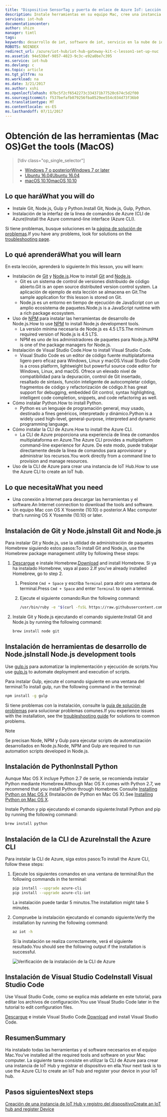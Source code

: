 ```yaml
---
title: "Dispositivo SensorTag y puerta de enlace de Azure IoT: Lección 2: Obtención de las herramientas (macOS) | Microsoft Docs"
description: Instale herramientas en su equipo Mac, cree una instancia de IoT Hub y registre su dispositivo en ella.
services: iot-hub
documentationcenter: 
author: shizn
manager: timtl
tags: 
keywords: desarrollo de iot, software de iot, servicio en la nube de iot, software de internet de las cosas, cli de azure, instalar python mac, instalar git en mac, ejecutar gulp, instalar node js mac
ROBOTS: NOINDEX
redirect_url: /azure/iot-hub/iot-hub-gateway-kit-c-lesson1-set-up-nuc
ms.assetid: 94e538ef-9857-4023-9c3c-e92a0be7c395
ms.service: iot-hub
ms.devlang: c
ms.topic: article
ms.tgt_pltfrm: na
ms.workload: na
ms.date: 3/21/2017
ms.author: xshi
ms.openlocfilehash: 07bc5f2cf6542273c334371b77520c674c5d2f00
ms.sourcegitcommit: f537befafb079256fba0529ee554c034d73f36b0
ms.translationtype: MT
ms.contentlocale: es-ES
ms.lasthandoff: 07/11/2017
---
```

# <a name="get-the-tools-macos"></a><span data-ttu-id="b1617-104">Obtención de las herramientas (Mac OS)</span><span class="sxs-lookup"><span data-stu-id="b1617-104">Get the tools (MacOS)</span></span>
> [!div class="op_single_selector"]
> * [<span data-ttu-id="b1617-105">Windows 7 o posterior</span><span class="sxs-lookup"><span data-stu-id="b1617-105">Windows 7 or later</span></span>](iot-hub-gateway-kit-c-lesson2-get-the-tools-win32.md)
> * [<span data-ttu-id="b1617-106">Ubuntu 16.04</span><span class="sxs-lookup"><span data-stu-id="b1617-106">Ubuntu 16.04</span></span>](iot-hub-gateway-kit-c-lesson2-get-the-tools-ubuntu.md)
> * [<span data-ttu-id="b1617-107">macOS 10.10</span><span class="sxs-lookup"><span data-stu-id="b1617-107">macOS 10.10</span></span>](iot-hub-gateway-kit-c-lesson2-get-the-tools-mac.md)

## <a name="what-you-will-do"></a><span data-ttu-id="b1617-108">Lo que hará</span><span class="sxs-lookup"><span data-stu-id="b1617-108">What you will do</span></span>

- <span data-ttu-id="b1617-109">Instale Git, Node.js, Gulp y Python.</span><span class="sxs-lookup"><span data-stu-id="b1617-109">Install Git, Node.js, Gulp, Python.</span></span>
- <span data-ttu-id="b1617-110">Instalación de la interfaz de la línea de comandos de Azure (CLI de Azure)</span><span class="sxs-lookup"><span data-stu-id="b1617-110">Install the Azure command-line interface (Azure CLI).</span></span> 

<span data-ttu-id="b1617-111">Si tiene problemas, busque soluciones en la [página de solución de problemas](iot-hub-gateway-kit-c-troubleshooting.md).</span><span class="sxs-lookup"><span data-stu-id="b1617-111">If you have any problems, look for solutions on the [troubleshooting page](iot-hub-gateway-kit-c-troubleshooting.md).</span></span>

## <a name="what-you-will-learn"></a><span data-ttu-id="b1617-112">Lo qué aprenderá</span><span class="sxs-lookup"><span data-stu-id="b1617-112">What you will learn</span></span>

<span data-ttu-id="b1617-113">En esta lección, aprenderá lo siguiente:</span><span class="sxs-lookup"><span data-stu-id="b1617-113">In this lesson, you will learn:</span></span>

- <span data-ttu-id="b1617-114">Instalación de [Git](https://git-scm.com/) y [Node.js](https://nodejs.org/en/).</span><span class="sxs-lookup"><span data-stu-id="b1617-114">How to install [Git](https://git-scm.com/) and [Node.js](https://nodejs.org/en/).</span></span>
  - <span data-ttu-id="b1617-115">Git es un sistema de control de versiones distribuido de código abierto.</span><span class="sxs-lookup"><span data-stu-id="b1617-115">Git is an open source distributed version control system.</span></span> <span data-ttu-id="b1617-116">La aplicación de ejemplo de esta lección se almacena en Git.</span><span class="sxs-lookup"><span data-stu-id="b1617-116">The sample application for this lesson is stored on Git.</span></span>
  - <span data-ttu-id="b1617-117">Node.js es un entorno en tiempo de ejecución de JavaScript con un amplio ecosistema de paquetes.</span><span class="sxs-lookup"><span data-stu-id="b1617-117">Node.js is a JavaScript runtime with a rich package ecosystem.</span></span>
- <span data-ttu-id="b1617-118">Uso de [NPM](https://www.npmjs.com/) para instalar las herramientas de desarrollo de Node.js.</span><span class="sxs-lookup"><span data-stu-id="b1617-118">How to use [NPM](https://www.npmjs.com/) to install Node.js development tools.</span></span>
  - <span data-ttu-id="b1617-119">La versión mínima necesaria de Node.js es 4.5 LTS.</span><span class="sxs-lookup"><span data-stu-id="b1617-119">The minimum required version of Node.js is 4.5 LTS.</span></span>
  - <span data-ttu-id="b1617-120">NPM es uno de los administradores de paquetes para Node.js.</span><span class="sxs-lookup"><span data-stu-id="b1617-120">NPM is one of the package managers for Node.js.</span></span>
- <span data-ttu-id="b1617-121">Instalación de Visual Studio Code.</span><span class="sxs-lookup"><span data-stu-id="b1617-121">How to install Visual Studio Code.</span></span>
  - <span data-ttu-id="b1617-122">Visual Studio Code es un editor de código fuente multiplataforma ligero pero eficaz para Windows, Linux y macOS.</span><span class="sxs-lookup"><span data-stu-id="b1617-122">Visual Studio Code is a cross platform, lightweight but powerful source code editor for Windows, Linux, and macOS.</span></span> <span data-ttu-id="b1617-123">Ofrece un elevado nivel de compatibilidad para la depuración, control de Git insertado, resaltado de sintaxis, función inteligente de autocompletar código, fragmentos de código y refactorización de código.</span><span class="sxs-lookup"><span data-stu-id="b1617-123">It has great support for debugging, embedded Git control, syntax highlighting, intelligent code completion, snippets, and code refactoring as well.</span></span>
- <span data-ttu-id="b1617-124">Cómo instalar Python.</span><span class="sxs-lookup"><span data-stu-id="b1617-124">How to install Python.</span></span>
  - <span data-ttu-id="b1617-125">Python es un lenguaje de programación general, muy usado, destinado a fines genéricos, interpretado y dinámico.</span><span class="sxs-lookup"><span data-stu-id="b1617-125">Python is a widely used high-level, general-purpose, interpreted and dynamic programming language.</span></span>
- <span data-ttu-id="b1617-126">Cómo instalar la CLI de Azure.</span><span class="sxs-lookup"><span data-stu-id="b1617-126">How to install the Azure CLI.</span></span>
  - <span data-ttu-id="b1617-127">La CLI de Azure proporciona una experiencia de línea de comandos multiplataforma en Azure.</span><span class="sxs-lookup"><span data-stu-id="b1617-127">The Azure CLI provides a multiplatform command-line experience for Azure.</span></span> <span data-ttu-id="b1617-128">De este modo, puede trabajar directamente desde la línea de comandos para aprovisionar y administrar los recursos.</span><span class="sxs-lookup"><span data-stu-id="b1617-128">You work directly from a command line to provision and manage resources.</span></span>
- <span data-ttu-id="b1617-129">Uso de la CLI de Azure para crear una instancia de IoT Hub.</span><span class="sxs-lookup"><span data-stu-id="b1617-129">How to use the Azure CLI to create an IoT hub.</span></span>

## <a name="what-you-need"></a><span data-ttu-id="b1617-130">Lo que necesita</span><span class="sxs-lookup"><span data-stu-id="b1617-130">What you need</span></span>

- <span data-ttu-id="b1617-131">Una conexión a Internet para descargar las herramientas y el software.</span><span class="sxs-lookup"><span data-stu-id="b1617-131">An Internet connection to download the tools and software.</span></span>
- <span data-ttu-id="b1617-132">Un equipo Mac con OS X Yosemite (10.10) o posterior.</span><span class="sxs-lookup"><span data-stu-id="b1617-132">A Mac computer that’s running OS X Yosemite (10.10) or later.</span></span>

## <a name="install-git-and-nodejs"></a><span data-ttu-id="b1617-133">Instalación de Git y Node.js</span><span class="sxs-lookup"><span data-stu-id="b1617-133">Install Git and Node.js</span></span>

<span data-ttu-id="b1617-134">Para instalar Git y Node.js, use la utilidad de administración de paquetes Homebrew siguiendo estos pasos:</span><span class="sxs-lookup"><span data-stu-id="b1617-134">To install Git and Node.js, use the Homebrew package management utility by following these steps:</span></span>

1. <span data-ttu-id="b1617-135">[Descargue](http://brew.sh/) e instale Homebrew.</span><span class="sxs-lookup"><span data-stu-id="b1617-135">[Download](http://brew.sh/) and install Homebrew.</span></span> <span data-ttu-id="b1617-136">Si ya ha instalado Homebrew, vaya al paso 2.</span><span class="sxs-lookup"><span data-stu-id="b1617-136">If you’ve already installed Homebrew, go to step 2.</span></span>
   1. <span data-ttu-id="b1617-137">Presione `Cmd + Space` y escriba `Terminal` para abrir una ventana de terminal.</span><span class="sxs-lookup"><span data-stu-id="b1617-137">Press `Cmd + Space` and enter `Terminal` to open a terminal.</span></span>
   2. <span data-ttu-id="b1617-138">Ejecute el siguiente comando:</span><span class="sxs-lookup"><span data-stu-id="b1617-138">Run the following command:</span></span>

      ```bash
      /usr/bin/ruby -e "$(curl -fsSL https://raw.githubusercontent.com/Homebrew/install/master/install)"
      ```

2. <span data-ttu-id="b1617-139">Instale Git y Node.js ejecutando el comando siguiente:</span><span class="sxs-lookup"><span data-stu-id="b1617-139">Install Git and Node.js by running the following command:</span></span>

    ```bash
    brew install node git
    ```

## <a name="install-nodejs-development-tools"></a><span data-ttu-id="b1617-140">Instalación de herramientas de desarrollo de Node.js</span><span class="sxs-lookup"><span data-stu-id="b1617-140">Install Node.js development tools</span></span>

<span data-ttu-id="b1617-141">Use [gulp.js](http://gulpjs.com/) para automatizar la implementación y ejecución de scripts.</span><span class="sxs-lookup"><span data-stu-id="b1617-141">You use [gulp.js](http://gulpjs.com/) to automate deployment and execution of scripts.</span></span>

<span data-ttu-id="b1617-142">Para instalar Gulp, ejecute el comando siguiente en una ventana del terminal:</span><span class="sxs-lookup"><span data-stu-id="b1617-142">To install gulp, run the following command in the terminal:</span></span>

```bash
npm install -g gulp
```

<span data-ttu-id="b1617-143">Si tiene problemas con la instalación, consulte la [guía de solución de problemas](iot-hub-gateway-kit-c-troubleshooting.md) para solucionar problemas comunes.</span><span class="sxs-lookup"><span data-stu-id="b1617-143">If you experience issues with the installation, see the [troubleshooting guide](iot-hub-gateway-kit-c-troubleshooting.md) for solutions to common problems.</span></span>

> [!Note]
> <span data-ttu-id="b1617-144">Se precisan Node, NPM y Gulp para ejecutar scripts de automatización desarrollados en Node.js.</span><span class="sxs-lookup"><span data-stu-id="b1617-144">Node, NPM and Gulp are required to run automation scripts developed in Node.js.</span></span>

## <a name="install-python"></a><span data-ttu-id="b1617-145">Instalación de Python</span><span class="sxs-lookup"><span data-stu-id="b1617-145">Install Python</span></span>

<span data-ttu-id="b1617-146">Aunque Mac OS X incluye Python 2.7 de serie, se recomienda instalar Python mediante Homebrew.</span><span class="sxs-lookup"><span data-stu-id="b1617-146">Although Mac OS X comes with Python 2.7, we recommend that you install Python through Homebrew.</span></span> <span data-ttu-id="b1617-147">Consulte [Installing Python on Mac OS X](http://docs.python-guide.org/en/latest/starting/install/osx/) (Instalación de Python en Mac OS X).</span><span class="sxs-lookup"><span data-stu-id="b1617-147">See [Installing Python on Mac OS X](http://docs.python-guide.org/en/latest/starting/install/osx/).</span></span>

<span data-ttu-id="b1617-148">Instale Python y pip ejecutando el comando siguiente:</span><span class="sxs-lookup"><span data-stu-id="b1617-148">Install Python and pip by running the following command:</span></span>

```bash
brew install python
```

## <a name="install-the-azure-cli"></a><span data-ttu-id="b1617-149">Instalación de la CLI de Azure</span><span class="sxs-lookup"><span data-stu-id="b1617-149">Install the Azure CLI</span></span>

<span data-ttu-id="b1617-150">Para instalar la CLI de Azure, siga estos pasos:</span><span class="sxs-lookup"><span data-stu-id="b1617-150">To install the Azure CLI, follow these steps:</span></span>

1. <span data-ttu-id="b1617-151">Ejecute los siguientes comandos en una ventana de terminal:</span><span class="sxs-lookup"><span data-stu-id="b1617-151">Run the following commands in the terminal:</span></span>
   ```bash
   pip install --upgrade azure-cli
   pip install --upgrade azure-cli-iot
   ```
   <span data-ttu-id="b1617-152">La instalación puede tardar 5 minutos.</span><span class="sxs-lookup"><span data-stu-id="b1617-152">The installation might take 5 minutes.</span></span>

2. <span data-ttu-id="b1617-153">Compruebe la instalación ejecutando el comando siguiente:</span><span class="sxs-lookup"><span data-stu-id="b1617-153">Verify the installation by running the following command:</span></span>
   ```bash
   az iot -h
   ```
   <span data-ttu-id="b1617-154">Si la instalación se realiza correctamente, verá el siguiente resultado.</span><span class="sxs-lookup"><span data-stu-id="b1617-154">You should see the following output if the installation is successful.</span></span>

   ![Verificación de la instalación de la CLI de Azure](media/iot-hub-gateway-kit-lessons/lesson2/az_iot_help_osx.png)

## <a name="install-visual-studio-code"></a><span data-ttu-id="b1617-156">Instalación de Visual Studio Code</span><span class="sxs-lookup"><span data-stu-id="b1617-156">Install Visual Studio Code</span></span>

<span data-ttu-id="b1617-157">Use Visual Studio Code, como se explica más adelante en este tutorial, para editar los archivos de configuración.</span><span class="sxs-lookup"><span data-stu-id="b1617-157">You use Visual Studio Code later in the tutorial to edit configuration files.</span></span>

<span data-ttu-id="b1617-158">[Descargue](https://code.visualstudio.com/docs/setup/osx) e instale Visual Studio Code.</span><span class="sxs-lookup"><span data-stu-id="b1617-158">[Download](https://code.visualstudio.com/docs/setup/osx) and install Visual Studio Code.</span></span>

## <a name="summary"></a><span data-ttu-id="b1617-159">Resumen</span><span class="sxs-lookup"><span data-stu-id="b1617-159">Summary</span></span>

<span data-ttu-id="b1617-160">Ha instalado todas las herramientas y el software necesarios en el equipo Mac.</span><span class="sxs-lookup"><span data-stu-id="b1617-160">You’ve installed all the required tools and software on your Mac computer.</span></span> <span data-ttu-id="b1617-161">La siguiente tarea consiste en utilizar la CLI de Azure para crear una instancia de IoT Hub y registrar el dispositivo en ella.</span><span class="sxs-lookup"><span data-stu-id="b1617-161">Your next task is to use the Azure CLI to create an IoT hub and register your device in your IoT hub.</span></span>

## <a name="next-steps"></a><span data-ttu-id="b1617-162">Pasos siguientes</span><span class="sxs-lookup"><span data-stu-id="b1617-162">Next steps</span></span>
[<span data-ttu-id="b1617-163">Creación de una instancia de IoT Hub y registro del dispositivo</span><span class="sxs-lookup"><span data-stu-id="b1617-163">Create an IoT hub and register Device</span></span>](iot-hub-gateway-kit-c-lesson2-register-device.md)
